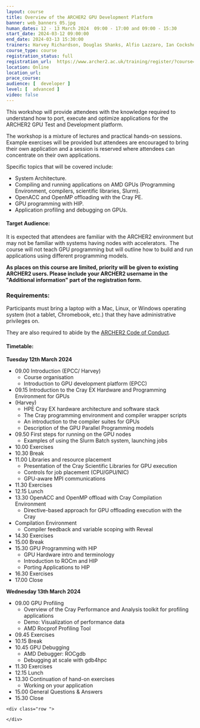 ```yaml
---
layout: course
title: Overview of the ARCHER2 GPU Development Platform
banner: web_banners_05.jpg 
human_dates: 12 - 13 March 2024  09:00 - 17:00 and 09:00 - 15:30
start_date: 2024-03-12 09:00:00
end_date: 2024-03-13 15:30:00
trainers: Harvey Richardson, Douglas Shanks, Alfio Lazzaro, Ian Cockshott (all HPE)
course_type: course
registration_status: full
registration_url:  https://www.archer2.ac.uk/training/register/?course=240312-hpe-gpu
location: Online
location_url:
prace_course: 
audience: [  developer ]
level: [  advanced ]
video: false
---
```


This workshop will provide attendees with the knowledge required to understand how to port, execute and optimize applications for the ARCHER2 GPU Test and Development platform.

The workshop is a mixture of lectures and practical hands-on sessions. Example exercises will be provided but attendees are encouraged to bring their own application and a session is reserved where attendees can concentrate on their own applications.

Specific topics that will be covered include:

- System Architecture.
- Compiling and running applications on AMD GPUs (Programming Environment, compilers, scientific libraries, Slurm).
- OpenACC and OpenMP offloading with the Cray PE.
- GPU programming with HIP.
- Application profiling and debugging on GPUs.

#### Target Audience:

It is expected that attendees are familiar with the ARCHER2 environment but may not be familiar with systems having nodes with accelerators.  The course will not teach GPU programming but will outline how to build and run applications using different programming models.

**As places on this course are limited, priority will be given to existing ARCHER2 users.  Please include your ARCHER2 username in the "Additional information" part of the registration form.**


### Requirements:

Participants must bring a laptop with a Mac, Linux, or Windows operating system (not a tablet, Chromebook, etc.) that they have administrative privileges on.

They are also required to abide by the [ARCHER2  Code of Conduct](../../../about/policies/code-of-conduct.html). 


#### Timetable:


**Tuesday 12th March 2024**

- 09.00 Introduction (EPCC/ Harvey)
  - Course organisation
  - Introduction to GPU development platform (EPCC)
- 09.15 Introduction to the Cray EX Hardware and Programming Environment for GPUs
- (Harvey)
  - HPE Cray EX hardware architecture and software stack
  - The Cray programming environment and compiler wrapper scripts
  - An introduction to the compiler suites for GPUs
  - Description of the GPU Parallel Programming models
- 09.50 First steps for running on the GPU nodes
  - Examples of using the Slurm Batch system, launching jobs
- 10.00 Exercises
- 10.30 Break
- 11.00 Libraries and resource placement
  - Presentation of the Cray Scientific Libraries for GPU execution
  - Controls for job placement (CPU/GPU/NIC)
  - GPU-aware MPI communications
- 11.30 Exercises
- 12.15 Lunch
- 13.30 OpenACC and OpenMP offload with Cray Compilation Environment
  - Directive-based approach for GPU offloading execution with the Cray
- Compilation Environment
  - Compiler feedback and variable scoping with Reveal
- 14.30 Exercises
- 15.00 Break
- 15.30 GPU Programming with HIP
  - GPU Hardware intro and terminology
  - Introduction to ROCm and HIP
  - Porting Applications to HIP
- 16.30 Exercises
- 17.00 Close



**Wednesday 13th March 2024**

- 09.00 GPU Profiling
  - Overview of the Cray Performance and Analysis toolkit for profiling applications
  - Demo: Visualization of performance data
  - AMD Rocprof Profiling Tool
- 09.45 Exercises
- 10.15 Break
- 10.45 GPU Debugging
  - AMD Debugger: ROCgdb
  - Debugging at scale with gdb4hpc
- 11.30 Exercises
- 12.15 Lunch
- 13.30 Continuation of hand-on exercises
  - Working on your application
- 15.00 General Questions & Answers
- 15.30 Close

<section id="service">

<!-- 

<h2><a name="materials">Course materials</a></h2>
 -->


    <div class="row ">	

<!-- 		
      <div class="col-xs-6 col-sm-4">
        <a class="ar2_linkbox ar2_linkbox-green" 
          href="   ">
          <strong>Course materials</strong>         
        </a>
      </div>
 -->

<!--  
      <div class="col-xs-6 col-sm-4">
        <a class="ar2_linkbox ar2_linkbox-teal" 
          href="https://pad.archer2.ac.uk/p/240312-hpe-gpu">
          <strong>Course Chat</strong>       
        </a>
      </div>
		
 -->
 	</div>
		
		
					


<!-- 		
<h2><a name="videos">Videos</a></h2>

<h3>Session 1</h3>

<div>
	<iframe title="Video" width="560" height="315" src="https://www.youtube.com/embed/xxxxxxxxxxx" frameborder="0" allow="accelerometer; autoplay; encrypted-media; gyroscope; picture-in-picture" allowfullscreen></iframe>
</div>

 -->





<!-- 
<h2><a name="feedback">Feedback</a></h2>


    <div class="row ">	

      <div class="col-xs-6 col-sm-4">
        <a class="ar2_linkbox ar2_linkbox-teal" 

           href="../../feedback/?course=240312-hpe-gpu" 

		>
          <strong>Feedback</strong><br/>
          Please let us know what was great about this course and anything we can improve
        </a>
      </div>
    </div>
		
 -->		

 
</section>


